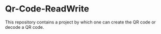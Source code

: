 # Qr-Code-ReadWrite
This repository contains a project by which one can create the QR code or decode  a QR code.
